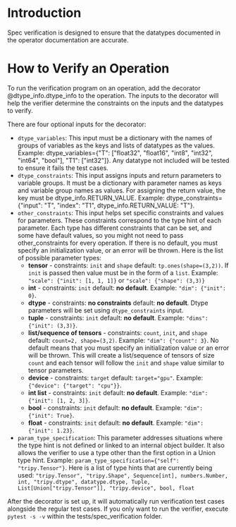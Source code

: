 # Introduction

Spec verification is designed to ensure that the datatypes documented in the operator documentation are accurate.

# How to Verify an Operation

To run the verification program on an operation, add the decorator @dtype_info.dtype_info to the operation. The inputs to the decorator will help the verifier determine the constraints on the inputs and the datatypes to verify.

There are four optional inputs for the decorator:

 -  `dtype_variables`: This input must be a dictionary with the names of groups of variables as the keys and lists of datatypes as the values. Example: dtype_variables={"T": ["float32", "float16", "int8", "int32", "int64", "bool"], "T1": ["int32"]}. Any datatype not included will be tested to ensure it fails the test cases.
 - `dtype_constraints`: This input assigns inputs and return parameters to variable groups. It must be a dictionary with parameter names as keys and variable group names as values. For assigning the return value, the key must be dtype_info.RETURN_VALUE. Example: dtype_constraints={"input": "T", "index": "T1", dtype_info.RETURN_VALUE: "T"}.
 - `other_constraints`: This input helps set specific constraints and values for parameters. These constraints correspond to the type hint of each parameter. Each type has different constraints that can be set, and some have default values, so you might not need to pass other_constraints for every operation. If there is no default, you must specify an initialization value, or an error will be thrown. Here is the list of possible parameter types:
    - **tensor** - constraints: `init` and `shape` default: `tp.ones(shape=(3,2))`. If `init` is passed then value must be in the form of a `list`. Example: `"scale": {"init": [1, 1, 1]}` or `"scale": {"shape": (3,3)}`
    - **int** - constraints: `init` default: **no default**. Example: `"dim": {"init": 0}`.
    - **dtype** - constraints: **no constraints** default: **no default**. Dtype parameters will be set using `dtype_constraints` input.
    - **tuple** - constraints: `init` default: **no default**. Example: `"dims": {"init": (3,3)}`. 
    - **list/sequence of tensors** - constraints: `count`, `init`, and `shape` default: `count=2, shape=(3,2)`. Example: `"dim": {"count": 3}`. No default means that you must specify an initialization value or an error will be thrown. This will create a list/sequence of tensors of size `count` and each tensor will follow the `init` and `shape` value similar to tensor parameters.
    - **device** - constraints: `target` default: `target="gpu"`. Example: `{"device": {"target": "cpu"}}`.
    - **int list** - constraints: `init` default: **no default**. Example: `"dim": {"init": [1, 2, 3]}`.
    - **bool** - constraints: `init` default: **no default**. Example: `"dim": {"init": True}`. 
    - **float** - constraints: `init` default: **no default**. Example: `"dim": {"init": 1.23}`. 
 - `param_type_specification`: This parameter addresses situations where the type hint is not defined or linked to an internal object builder. It also allows the verifier to use a type other than the first option in a Union type hint. Example: `param_type_specification={"self": "tripy.Tensor"}`. Here is a list of type hints that are currently being used: `"tripy.Tensor", "tripy.Shape", Sequence[int], numbers.Number, int, "tripy.dtype", datatype.dtype, Tuple, List[Union["tripy.Tensor"]], "tripy.device", bool, float`

After the decorator is set up, it will automatically run verification test cases alongside the regular test cases. If you only want to run the verifier, execute `pytest -s -v` within the tests/spec_verification folder.
